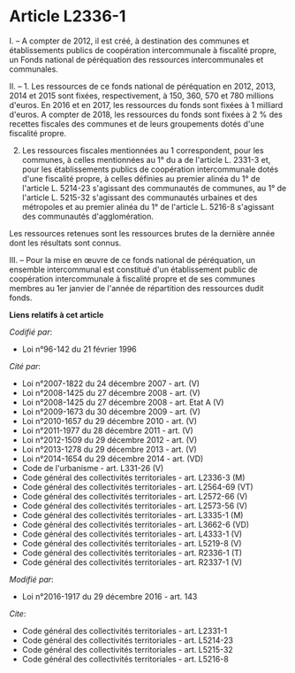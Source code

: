 # Article L2336-1

I. – A compter de 2012, il est créé, à destination des communes et établissements publics de coopération intercommunale à
fiscalité propre, un Fonds national de péréquation des ressources intercommunales et communales.

II. – 1. Les ressources de ce fonds national de péréquation en 2012, 2013, 2014 et 2015 sont fixées, respectivement, à 150,
360, 570 et 780 millions d'euros. En 2016 et en 2017, les ressources du fonds sont fixées à 1 milliard d'euros. A compter de
2018, les ressources du fonds sont fixées à 2 % des recettes fiscales des communes et de leurs groupements dotés d'une
fiscalité propre.

2. Les ressources fiscales mentionnées au 1 correspondent, pour les communes, à celles mentionnées au 1° du a de l'article L.
2331-3 et, pour les établissements publics de coopération intercommunale dotés d'une fiscalité propre, à celles définies au
premier alinéa du 1° de l'article L. 5214-23 s'agissant des communautés de communes, au 1° de l'article L. 5215-32 s'agissant
des communautés urbaines et des métropoles et au premier alinéa du 1° de l'article L. 5216-8 s'agissant des communautés
d'agglomération.

Les ressources retenues sont les ressources brutes de la dernière année dont les résultats sont connus.

III. – Pour la mise en œuvre de ce fonds national de péréquation, un ensemble intercommunal est constitué d'un établissement
public de coopération intercommunale à fiscalité propre et de ses communes membres au 1er janvier de l'année de répartition
des ressources dudit fonds.

**Liens relatifs à cet article**

_Codifié par_:

  - Loi n°96-142 du 21 février 1996

_Cité par_:

  - Loi n°2007-1822 du 24 décembre 2007 - art. (V)
  - Loi n°2008-1425 du 27 décembre 2008 - art. (V)
  - Loi n°2008-1425 du 27 décembre 2008 - art. Etat A (V)
  - Loi n°2009-1673 du 30 décembre 2009 - art. (V)
  - Loi n°2010-1657 du 29 décembre 2010 - art. (V)
  - Loi n°2011-1977 du 28 décembre 2011 - art. (V)
  - Loi n°2012-1509 du 29 décembre 2012 - art. (V)
  - Loi n°2013-1278 du 29 décembre 2013 - art. (V)
  - Loi n°2014-1654 du 29 décembre 2014 - art. (VD)
  - Code de l'urbanisme - art. L331-26 (V)
  - Code général des collectivités territoriales - art. L2336-3 (M)
  - Code général des collectivités territoriales - art. L2564-69 (VT)
  - Code général des collectivités territoriales - art. L2572-66 (V)
  - Code général des collectivités territoriales - art. L2573-56 (V)
  - Code général des collectivités territoriales - art. L3335-1 (M)
  - Code général des collectivités territoriales - art. L3662-6 (VD)
  - Code général des collectivités territoriales - art. L4333-1 (V)
  - Code général des collectivités territoriales - art. L5219-8 (V)
  - Code général des collectivités territoriales - art. R2336-1 (T)
  - Code général des collectivités territoriales - art. R2337-1 (V)

_Modifié par_:

  - Loi n°2016-1917 du 29 décembre 2016 - art. 143

_Cite_:

  - Code général des collectivités territoriales - art. L2331-1
  - Code général des collectivités territoriales - art. L5214-23
  - Code général des collectivités territoriales - art. L5215-32
  - Code général des collectivités territoriales - art. L5216-8
